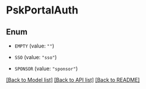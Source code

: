 # PskPortalAuth

## Enum


* `EMPTY` (value: `""`)

* `SSO` (value: `"sso"`)

* `SPONSOR` (value: `"sponsor"`)


[[Back to Model list]](../README.md#documentation-for-models) [[Back to API list]](../README.md#documentation-for-api-endpoints) [[Back to README]](../README.md)



